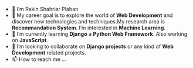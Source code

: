 - 👋 I’m Rakin Shahriar Plaban
- 👀 My career goal is to explore the world of **Web Development** and discover new technologies and techniques.My research area is **Recommandation System**. I’m interested in **Machine Learning**.
- 🌱 I’m currently learning **Django** a **Python Web Framework**. Also working on **JavaScript**.
- 💞️ I’m looking to collaborate on **Django projects** or any kind of **Web Development** related projects.
- 📫 How to reach me ...

<!---
rakinplaban/rakinplaban is a ✨ special ✨ repository because its `README.md` (this file) appears on your GitHub profile.
You can click the Preview link to take a look at your changes.
--->
